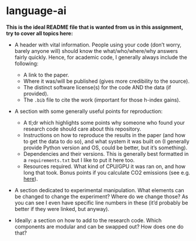 # language-ai

 

**This is the ideal README file that is wanted from us in this assignment, try to cover all topics here:**

- A header with vital information. People using your code (don’t worry, barely anyone will) should know the what/who/where/why answers fairly quickly. Hence, for academic code, I generally always include the following:
    - A link to the paper.
    - Where it was/will be published (gives more credibility to the source).
    - The distinct software license(s) for the code AND the data (if provided).
    - The `.bib` file to cite the work (important for those h-index gains).
 
 - A section with some generally useful points for reproduction:
    - A tl;dr which highlights some points why someone who found your research code should care about this repository.
    - Instructions on how to reproduce the results in the paper (and how to get the data to do so), and what system it was built on (I generally provide Python version and OS, could be better, but it’s something).
    - Dependencies and their versions. This is generally best formatted in a `requirements.txt` but I like to put it here too.
    - Resources required. What kind of CPU/GPU it was ran on, and how long that took. Bonus points if you calculate CO2 emissions (see e.g. [here](https://mlco2.github.io/impact/#compute)).
- A section dedicated to experimental manipulation. What elements can be changed to change the experiment? Where do we change those? As you can see I even have specific line numbers in these (it’d probably be better if they were linked, but anyway).
- Ideally: a section on how to add to the research code. Which components are modular and can be swapped out? How does one do that?
